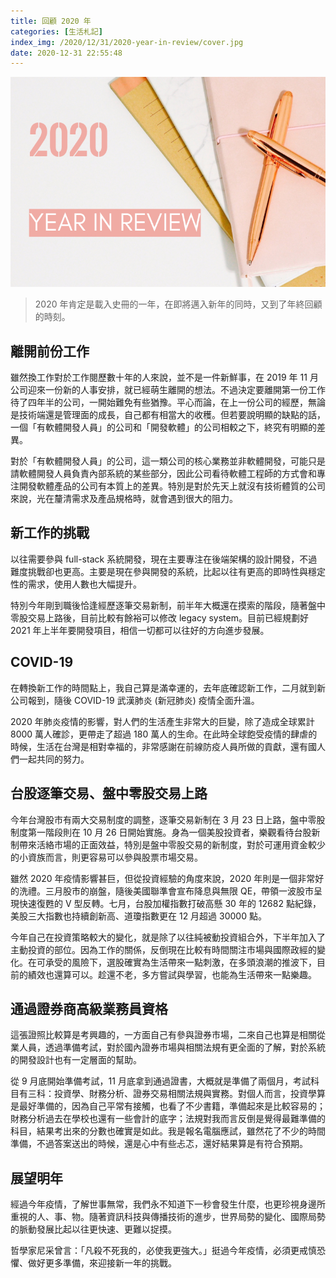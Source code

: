 ```yaml
---
title: 回顧 2020 年
categories: [生活札記]
index_img: /2020/12/31/2020-year-in-review/cover.jpg
date: 2020-12-31 22:55:48
---
```


![](/2020/12/31/2020-year-in-review/cover.jpg)

> 2020 年肯定是載入史冊的一年，在即將邁入新年的同時，又到了年終回顧的時刻。

<!-- more -->

## 離開前份工作

雖然換工作對於工作閱歷數十年的人來說，並不是一件新鮮事，在 2019 年 11 月公司迎來一份新的人事安排，就已經萌生離開的想法。不過決定要離開第一份工作待了四年半的公司，一開始難免有些猶豫。平心而論，在上一份公司的經歷，無論是技術端還是管理面的成長，自己都有相當大的收穫。但若要說明顯的缺點的話，一個「有軟體開發人員」的公司和「開發軟體」的公司相較之下，終究有明顯的差異。

對於「有軟體開發人員」的公司，這一類公司的核心業務並非軟體開發，可能只是請軟體開發人員負責內部系統的某些部分，因此公司看待軟體工程師的方式會和專注開發軟體產品的公司有本質上的差異。特別是對於先天上就沒有技術體質的公司來說，光在釐清需求及產品規格時，就會遇到很大的阻力。

## 新工作的挑戰

以往需要參與 full-stack 系統開發，現在主要專注在後端架構的設計開發，不過難度挑戰卻也更高。主要是現在參與開發的系統，比起以往有更高的即時性與穩定性的需求，使用人數也大幅提升。

特別今年剛到職後恰逢經歷逐筆交易新制，前半年大概還在摸索的階段，隨著盤中零股交易上路後，目前比較有餘裕可以修改 legacy system。目前已經規劃好 2021 年上半年要開發項目，相信一切都可以往好的方向進步發展。

## COVID-19

在轉換新工作的時間點上，我自己算是滿幸運的，去年底確認新工作，二月就到新公司報到，隨後 COVID-19 武漢肺炎 (新冠肺炎) 疫情全面升溫。

2020 年肺炎疫情的影響，對人們的生活產生非常大的巨變，除了造成全球累計 8000 萬人確診，更帶走了超過 180 萬人的生命。在此時全球飽受疫情的肆虐的時候，生活在台灣是相對幸福的，非常感謝在前線防疫人員所做的貢獻，還有國人們一起共同的努力。

## 台股逐筆交易、盤中零股交易上路

今年台灣股市有兩大交易制度的調整，逐筆交易新制在 3 月 23 日上路，盤中零股制度第一階段則在 10 月 26 日開始實施。身為一個美股投資者，樂觀看待台股新制帶來活絡市場的正面效益，特別是盤中零股交易的新制度，對於可運用資金較少的小資族而言，則更容易可以參與股票市場交易。

雖然 2020 年疫情影響甚巨，但從投資經驗的角度來說，2020 年則是一個非常好的洗禮。三月股市的崩盤，隨後美國聯準會宣布降息與無限 QE，帶領一波股市呈現快速復甦的 V 型反轉。七月，台股加權指數打破高懸 30 年的 12682 點紀錄，美股三大指數也持續創新高、道瓊指數更在 12 月超過 30000 點。

今年自己在投資策略較大的變化，就是除了以往純被動投資組合外，下半年加入了主動投資的部位。因為工作的關係，反倒現在比較有時間關注市場與國際政經的變化。在可承受的風險下，選股確實為生活帶來一點刺激，在多頭浪潮的推波下，目前的績效也還算可以。趁還不老，多方嘗試與學習，也能為生活帶來一點樂趣。

## 通過證券商高級業務員資格

這張證照比較算是考興趣的，一方面自己有參與證券市場，二來自己也算是相關從業人員，透過準備考試，對於國內證券市場與相關法規有更全面的了解，對於系統的開發設計也有一定層面的幫助。

從 9 月底開始準備考試，11 月底拿到通過證書，大概就是準備了兩個月，考試科目有三科：投資學、財務分析、證券交易相關法規與實務。對個人而言，投資學算是最好準備的，因為自己平常有接觸，也看了不少書籍，準備起來是比較容易的；財務分析過去在學校也還有一些會計的底字；法規對我而言反倒是覺得最難準備的科目，結果考出來的分數也確實是如此。我是報名電腦應試，雖然花了不少的時間準備，不過答案送出的時候，還是心中有些忐忑，還好結果算是有符合預期。

## 展望明年

經過今年疫情，了解世事無常，我們永不知道下一秒會發生什麼，也更珍視身邊所重視的人、事、物。隨著資訊科技與傳播技術的進步，世界局勢的變化、國際局勢的脈動發展比起以往更快速、更難以捉摸。

哲學家尼采曾言：「凡殺不死我的，必使我更強大。」挺過今年疫情，必須更戒慎恐懼、做好更多準備，來迎接新一年的挑戰。

